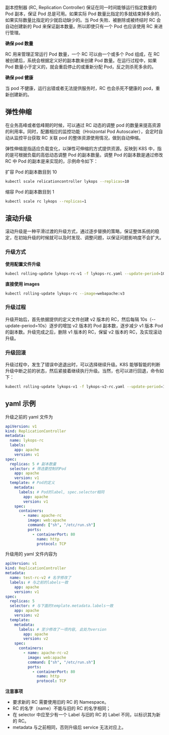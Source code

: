 副本控制器 (RC, Replication Controller) 保证在同一时间能够运行指定数量的 Pod 副本，保证 Pod 总是可用。如果实际 Pod 数量比指定的多就结束掉多余的，如果实际数量比指定的少就启动缺少的。当 Pod 失败、被删除或被终结时 RC 会自动创建新的 Pod 来保证副本数量。所以即使只有一个 Pod 也应该使用 RC 来进行管理。

**确保 pod 数量**

RC 用来管理正常运行 Pod 数量，一个 RC 可以由一个或多个 Pod 组成，在 RC 被创建后，系统会根据定义好的副本数来创建 Pod 数量。在运行过程中，如果 Pod 数量小于定义的，就会重启停止的或重新分配 Pod，反之则杀死多余的。

**确保 pod 健康**

当 pod 不健康，运行出错或者无法提供服务时，RC 也会杀死不健康的 pod，重新创建新的。

<a name="100581cc"></a>
## 弹性伸缩

在业务高峰或者低峰期的时候，可以通过 RC 动态的调整 pod 的数量来提高资源的利用率。同时，配置相应的监控功能（Hroizontal Pod Autoscaler），会定时自动从监控平台获取 RC 关联 pod 的整体资源使用情况，做到自动伸缩。

弹性伸缩是指适应负载变化，以弹性可伸缩的方式提供资源。反映到 K8S 中，指的是可根据负载的高低动态调整 Pod 的副本数量。调整 Pod 的副本数是通过修改 RC 中 Pod 的副本是来实现的，示例命令如下：

扩容 Pod 的副本数目到 10

```bash
kubectl scale relicationcontroller lykops --replicas=10
```

缩容 Pod 的副本数目到 1

```bash
kubectl scale rc lykops --replicas=1
```

<a name="26eeea7f"></a>
## 滚动升级

滚动升级是一种平滑过渡的升级方式，通过逐步替换的策略，保证整体系统的稳定，在初始升级的时候就可以及时发现、调整问题，以保证问题影响度不会扩大。

<a name="bc363719"></a>
### 升级方式

**使用配置文件升级**

```bash
kubecl rolling-update lykops-rc-v1 -f lykops-rc.yaml --update-period=10s
```

**直接使用 images**

```bash
kubectl rolling-update lykops-rc --image=webapache:v3
```

<a name="2a9a2f7d"></a>
### 升级过程

升级开始后，首先依据提供的定义文件创建 v2 版本的 RC，然后每隔 10s（--update-period=10s）逐步的增加 v2 版本的 Pod 副本数，逐步减少 v1 版本 Pod 的副本数。升级完成之后，删除 v1 版本的 RC，保留 v2 版本的 RC，及实现滚动升级。

<a name="bbb08598"></a>
### 升级回滚

升级过程中，发生了错误中途退出时，可以选择继续升级。K8S 能够智能的判断升级中断之前的状态，然后紧接着继续执行升级。当然，也可以进行回退，命令如下：

```bash
kubectl rolling-update lykops-v1 -f lykops-v2-rc.yaml --update-period=10s -–rollback
```

<a name="c8e47354"></a>
## yaml 示例

升级之前的 yaml 文件为

```yaml
apiVersion: v1
kind: ReplicationController
metadata:
  name: lykops-rc
  labels:
    app: apache
    version: v1
spec:
  replicas: 5 # 副本数量
  selector: # 筛选要控制的Pod
    app: apache
    version: v1
  template: # Pod的定义
    metadata:
      labels: # Pod的label, spec.selector相同
        app: apache
        version: v1
    spec:
      containers:
        - name: apache-rc
          image: web:apache
          command: ["sh", "/etc/run.sh"]
          ports:
            - containerPort: 80
              name: http
              protocol: TCP
```

升级用的 yaml 文件内容为

```yaml
apiVersion: v1
kind: ReplicationController
metadata:
  name: test-rc-v2 # 名字修改了
  labels: # 与之前的labels一致
    app: apache
    version: v1
spec:
  replicas: 5
  selector: # 与下面的template.metadata.labels一致
    app: apache
    version: v2
  template:
    metadata:
      labels: # 至少修改了一项内容, 此处为version
        app: apache
        version: v2
    spec:
      containers:
        - name: apache-rc-v2
          image: web:apache
          command: ["sh", "/etc/run.sh"]
          ports:
            - containerPort: 80
              name: http
              protocol: TCP
```

**注意事项**

- 要求新的 RC 需要使用旧的 RC 的 Namespace。
- RC 的名字（name）不能与旧的 RC 的名字相同；
- 在 selector 中应至少有一个 Label 与旧的 RC 的 Label 不同，以标识其为新的 RC。
- metadata 与之前相同，否则升级后 service 无法对应上。
